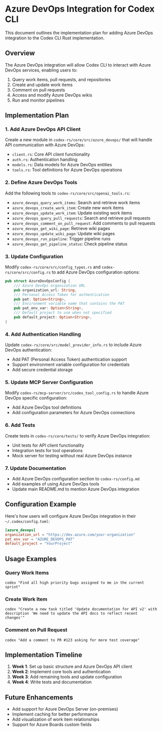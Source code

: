 # Azure DevOps Integration for Codex CLI

This document outlines the implementation plan for adding Azure DevOps integration to the Codex CLI Rust implementation.

## Overview

The Azure DevOps integration will allow Codex CLI to interact with Azure DevOps services, enabling users to:

1. Query work items, pull requests, and repositories
2. Create and update work items
3. Comment on pull requests
4. Access and modify Azure DevOps wikis
5. Run and monitor pipelines

## Implementation Plan

### 1. Add Azure DevOps API Client

Create a new module in `codex-rs/core/src/azure_devops/` that will handle API communication with Azure DevOps:

- `client.rs`: Core API client functionality
- `auth.rs`: Authentication handling
- `models.rs`: Data models for Azure DevOps entities
- `tools.rs`: Tool definitions for Azure DevOps operations

### 2. Define Azure DevOps Tools

Add the following tools to `codex-rs/core/src/openai_tools.rs`:

- `azure_devops_query_work_items`: Search and retrieve work items
- `azure_devops_create_work_item`: Create new work items
- `azure_devops_update_work_item`: Update existing work items
- `azure_devops_query_pull_requests`: Search and retrieve pull requests
- `azure_devops_comment_on_pull_request`: Add comments to pull requests
- `azure_devops_get_wiki_page`: Retrieve wiki pages
- `azure_devops_update_wiki_page`: Update wiki pages
- `azure_devops_run_pipeline`: Trigger pipeline runs
- `azure_devops_get_pipeline_status`: Check pipeline status

### 3. Update Configuration

Modify `codex-rs/core/src/config_types.rs` and `codex-rs/core/src/config.rs` to add Azure DevOps configuration options:

```rust
pub struct AzureDevOpsConfig {
    /// Azure DevOps organization URL
    pub organization_url: String,
    /// Personal Access Token for authentication
    pub pat: Option<String>,
    /// Environment variable name that contains the PAT
    pub pat_env_var: Option<String>,
    /// Default project to use when not specified
    pub default_project: Option<String>,
}
```

### 4. Add Authentication Handling

Update `codex-rs/core/src/model_provider_info.rs` to include Azure DevOps authentication:

- Add PAT (Personal Access Token) authentication support
- Support environment variable configuration for credentials
- Add secure credential storage

### 5. Update MCP Server Configuration

Modify `codex-rs/mcp-server/src/codex_tool_config.rs` to handle Azure DevOps specific configuration:

- Add Azure DevOps tool definitions
- Add configuration parameters for Azure DevOps connections

### 6. Add Tests

Create tests in `codex-rs/core/tests/` to verify Azure DevOps integration:

- Unit tests for API client functionality
- Integration tests for tool operations
- Mock server for testing without real Azure DevOps instance

### 7. Update Documentation

- Add Azure DevOps configuration section to `codex-rs/config.md`
- Add examples of using Azure DevOps tools
- Update main README.md to mention Azure DevOps integration

## Configuration Example

Here's how users will configure Azure DevOps integration in their `~/.codex/config.toml`:

```toml
[azure_devops]
organization_url = "https://dev.azure.com/your-organization"
pat_env_var = "AZURE_DEVOPS_PAT"
default_project = "YourProject"
```

## Usage Examples

### Query Work Items

```
codex "Find all high priority bugs assigned to me in the current sprint"
```

### Create Work Item

```
codex "Create a new task titled 'Update documentation for API v2' with description 'We need to update the API docs to reflect recent changes'"
```

### Comment on Pull Request

```
codex "Add a comment to PR #123 asking for more test coverage"
```

## Implementation Timeline

1. **Week 1**: Set up basic structure and Azure DevOps API client
2. **Week 2**: Implement core tools and authentication
3. **Week 3**: Add remaining tools and update configuration
4. **Week 4**: Write tests and documentation

## Future Enhancements

- Add support for Azure DevOps Server (on-premises)
- Implement caching for better performance
- Add visualization of work item relationships
- Support for Azure Boards custom fields